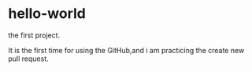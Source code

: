 # hello-world
the first project.

It is the first time for using the GitHub,and i am practicing the create new pull request.

